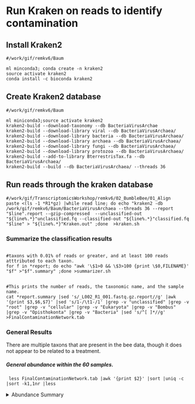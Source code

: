 #  Run Kraken on reads to identify contamination


## Install Kraken2
```
#/work/gif/remkv6/Baum

ml minconda3; conda create -n kraken2
source activate kraken2
conda install -c bioconda kraken2
```

## Create Kraken2 database
```
#/work/gif/remkv6/Baum

ml miniconda3;source activate kraken2
kraken2-build --download-taxonomy --db BacteriaVirusArchae
kraken2-build --download-library viral --db BacteriaVirusArchaea/
kraken2-build --download-library bacteria --db BacteriaVirusArchaea/
kraken2-build --download-library archaea --db BacteriaVirusArchaea/
kraken2-build --download-library fungi --db BacteriaVirusArchaea/
kraken2-build --download-library protozoa --db BacteriaVirusArchaea/
kraken2-build --add-to-library BterrestrisTax.fa --db BacteriaVirusArchaea/
kraken2-build --build --db BacteriaVirusArchaea/ --threads 36

```

## Run reads through the kraken database
```
#/work/gif/TranscriptomicsWorkshop/remkv6/02_BumbleBee/01_Align
paste <(ls -1 *R1*gz) |while read line; do echo "kraken2 -db /work/gif/remkv6/Baum/BacteriaVirusArchaea --threads 36 --report "$line".report --gzip-compressed  --unclassified-out "${line%.*}"unclassified.fq --classified-out "${line%.*}"classified.fq "$line" > "${line%.*}"Kraken.out" ;done  >kraken.sh
```



### Summarize the classification results
```

#taxons with 0.01% of reads or greater, and at least 100 reads atttributed to each taxon.
for f in *report; do echo "awk '\$1>0 && \$3>100 {print \$0,FILENAME}' "$f" >"$f".summary" ;done >summarizer.sh


#This prints the number of reads, the taxonomic name, and the sample name.
cat *report.summary |sed 's/_L002_R1_001.fastq.gz.report//g' |awk '{print $3,$6,$7}' |sed 's/1-/\t1-/1' |grep -v "unclassified" |grep -v "root" |grep -v "cellular" |grep -v "Eukaryota" |grep -v "Bombus" |grep -v "Opisthokonta" |grep -v "Bacteria" |sed 's/^[ ]*//g' >FinalContaminationNetwork.tab
```

### General Results

There are multiple taxons that are present in the bee data, though it does not appear to be related to a treatment.  

##### General abundance within the 60 samples.
```
 less FinalContaminationNetwork.tab |awk '{print $2}' |sort |uniq -c |sort -k1,1nr |less
```
<details>
  <summary>Abundance Summary</summary>
  <pre>
| 60 | Sarcocystidae |
| 60 | Sporisoriumgraminicola |
| 57 | Apicomplexa |
| 54 | Sar |
| 51 | leotiomyceta |
| 48 | AbyssogenaphaseoliformissymbiontOG214 |
| 34 | DictyosteliumdiscoideumAX4 |
| 22 | Dikarya |
| 14 | Plasmodiumvivax |
| 11 | Choristoneurafumiferanagranulovirus |
| 7 | Plasmodiumrelictum |
| 6 | Besnoitiabesnoiti |
| 6 | StaphylococcusphageAndhra |
| 6 | ToxoplasmagondiiME49 |
| 5 | Encephalitozoon |
| 5 | Plasmodium |
| 4 | ZymoseptoriatriticiIPO323 |
| 3 | Bacilli |
| 3 | Brevibacillus |
| 3 | Pseudomonastolaasii |
| 3 | Staphylococcus |
| 3 | Staphylococcusaureus |
| 2 | Enterobacteriaceae |
| 2 | Mycobacterium |
| 2 | Terrabacteriagroup |
| 1 | Actinomycetia |
| 1 | BabesiabovisT2Bo |
| 1 | Corynebacteriales |
| 1 | Enterobacterales |
| 1 | Lactobacillales |
| 1 | Latilactobacillus |
| 1 | Latilactobacilluscurvatus |
| 1 | Mycobacteriaceae |
| 1 | Mycobacteriumavium |
| 1 | Proteobacteria |
| 1 | Staphylococcaceae |
| 1 | Weissellaparamesenteroides |
| 1 | Zygosaccharomycesrouxii |
</details>
</pre>
